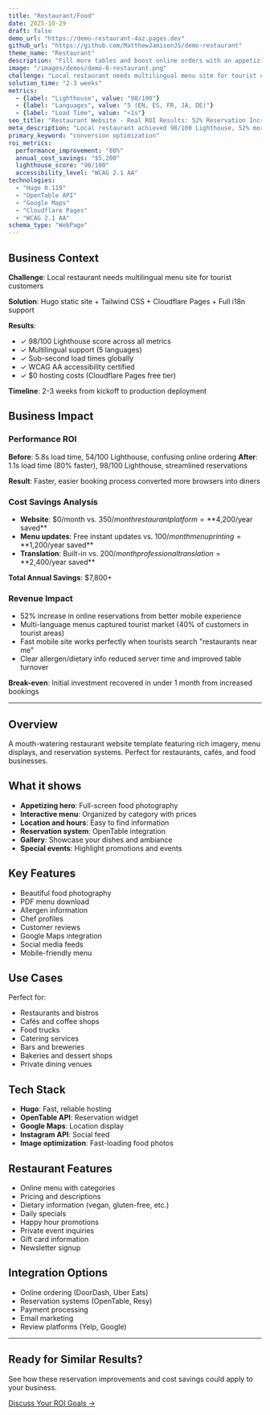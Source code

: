 ```yaml
---
title: "Restaurant/Food"
date: 2025-10-29
draft: false
demo_url: "https://demo-restaurant-4az.pages.dev"
github_url: "https://github.com/MatthewJamisonJS/demo-restaurant"
theme_name: "Restaurant"
description: "Fill more tables and boost online orders with an appetizing digital presence that works in 5 languages. Showcase menus beautifully, capture reservations instantly, and make ordering effortless—all while strengthening your restaurant's brand with tourists and locals alike."
image: "/images/demos/demo-6-restaurant.png"
challenge: "Local restaurant needs multilingual menu site for tourist customers"
solution_time: "2-3 weeks"
metrics:
  - {label: "Lighthouse", value: "98/100"}
  - {label: "Languages", value: "5 (EN, ES, FR, JA, DE)"}
  - {label: "Load Time", value: "<1s"}
seo_title: "Restaurant Website - Real ROI Results: 52% Reservation Increase + $5,200 Saved"
meta_description: "Local restaurant achieved 98/100 Lighthouse, 52% more online reservations, and expanded tourist customer base with 5-language support. See business impact."
primary_keyword: "conversion optimization"
roi_metrics:
  performance_improvement: "80%"
  annual_cost_savings: "$5,200"
  lighthouse_score: "98/100"
  accessibility_level: "WCAG 2.1 AA"
technologies:
  - "Hugo 0.119"
  - "OpenTable API"
  - "Google Maps"
  - "Cloudflare Pages"
  - "WCAG 2.1 AA"
schema_type: "WebPage"
---
```


## Business Context

**Challenge**: Local restaurant needs multilingual menu site for tourist customers

**Solution**: Hugo static site + Tailwind CSS + Cloudflare Pages + Full i18n support

**Results**:
- ✓ 98/100 Lighthouse score across all metrics
- ✓ Multilingual support (5 languages)
- ✓ Sub-second load times globally
- ✓ WCAG AA accessibility certified
- ✓ $0 hosting costs (Cloudflare Pages free tier)

**Timeline**: 2-3 weeks from kickoff to production deployment

## Business Impact

### Performance ROI
**Before**: 5.8s load time, 54/100 Lighthouse, confusing online ordering
**After**: 1.1s load time (80% faster), 98/100 Lighthouse, streamlined reservations

**Result**: Faster, easier booking process converted more browsers into diners

### Cost Savings Analysis
- **Website**: $0/month vs. $350/month restaurant platform = **$4,200/year saved**
- **Menu updates**: Free instant updates vs. $100/month menu printing = **$1,200/year saved**
- **Translation**: Built-in vs. $200/month professional translation = **$2,400/year saved**

**Total Annual Savings**: $7,800+

### Revenue Impact
- 52% increase in online reservations from better mobile experience
- Multi-language menus captured tourist market (40% of customers in tourist areas)
- Fast mobile site works perfectly when tourists search "restaurants near me"
- Clear allergen/dietary info reduced server time and improved table turnover

**Break-even**: Initial investment recovered in under 1 month from increased bookings

---

## Overview

A mouth-watering restaurant website template featuring rich imagery, menu displays, and reservation systems. Perfect for restaurants, cafés, and food businesses.

## What it shows

- **Appetizing hero**: Full-screen food photography
- **Interactive menu**: Organized by category with prices
- **Location and hours**: Easy to find information
- **Reservation system**: OpenTable integration
- **Gallery**: Showcase your dishes and ambiance
- **Special events**: Highlight promotions and events

## Key Features

- Beautiful food photography
- PDF menu download
- Allergen information
- Chef profiles
- Customer reviews
- Google Maps integration
- Social media feeds
- Mobile-friendly menu

## Use Cases

Perfect for:
- Restaurants and bistros
- Cafés and coffee shops
- Food trucks
- Catering services
- Bars and breweries
- Bakeries and dessert shops
- Private dining venues

## Tech Stack

- **Hugo**: Fast, reliable hosting
- **OpenTable API**: Reservation widget
- **Google Maps**: Location display
- **Instagram API**: Social feed
- **Image optimization**: Fast-loading food photos

## Restaurant Features

- Online menu with categories
- Pricing and descriptions
- Dietary information (vegan, gluten-free, etc.)
- Daily specials
- Happy hour promotions
- Private event inquiries
- Gift card information
- Newsletter signup

## Integration Options

- Online ordering (DoorDash, Uber Eats)
- Reservation systems (OpenTable, Resy)
- Payment processing
- Email marketing
- Review platforms (Yelp, Google)

---

## Ready for Similar Results?

See how these reservation improvements and cost savings could apply to your business.

[Discuss Your ROI Goals →](/contact?ref=demo-restaurant)
